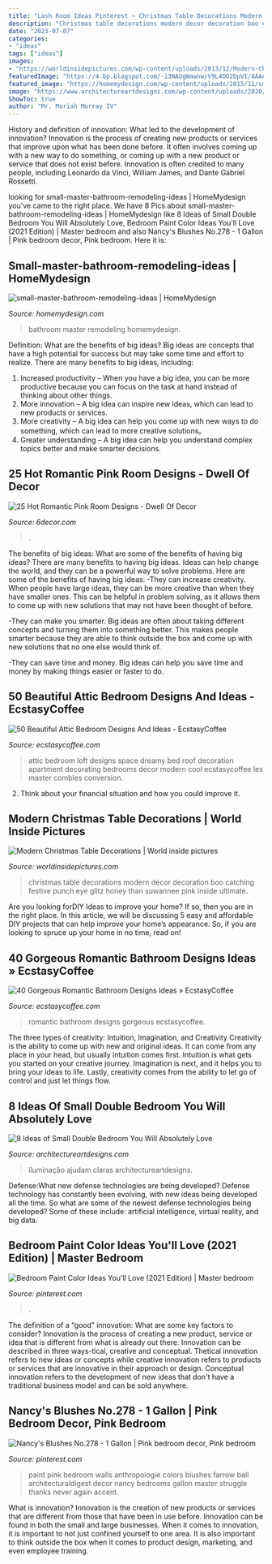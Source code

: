 ```yaml
---
title: "Lash Room Ideas Pinterest ~ Christmas Table Decorations Modern Decor Decoration Boo Catching Festive Punch Eye Glitz Honey Than Suwannee Pink Inside Ultimate"
description: "Christmas table decorations modern decor decoration boo catching festive punch eye glitz honey than suwannee pink inside ultimate"
date: "2023-07-07"
categories:
- "ideas"
tags: ["ideas"]
images:
- "https://worldinsidepictures.com/wp-content/uploads/2013/12/Modern-Christmas-Table-Decorations-for-2012_31.jpg"
featuredImage: "https://4.bp.blogspot.com/-i3NAUgWawnw/V9L4OO2DpVI/AAAAAAAArzw/F9O06LShKSkSKUTrqJwkzQWpedRlQdDvgCLcB/s1600/girl-bedroom-ideas-with-pink-walls.jpg"
featured_image: "https://homemydesign.com/wp-content/uploads/2015/11/small-master-bathroom-remodeling-ideas.jpg"
image: "https://www.architectureartdesigns.com/wp-content/uploads/2020/07/6-3.jpg"
ShowToc: true
author: "Mr. Moriah Murray IV"
---
```



History and definition of innovation: What led to the development of innovation?
Innovation is the process of creating new products or services that improve upon what has been done before. It often involves coming up with a new way to do something, or coming up with a new product or service that does not exist before. Innovation is often credited to many people, including Leonardo da Vinci, William James, and Dante Gabriel Rossetti.

	

		
looking for small-master-bathroom-remodeling-ideas | HomeMydesign you've came to the right place. We have 8 Pics about small-master-bathroom-remodeling-ideas | HomeMydesign like 8 Ideas of Small Double Bedroom You Will Absolutely Love, Bedroom Paint Color Ideas You&#039;ll Love (2021 Edition) | Master bedroom and also Nancy&#039;s Blushes No.278 - 1 Gallon | Pink bedroom decor, Pink bedroom. Here it is:
		
    
## Small-master-bathroom-remodeling-ideas | HomeMydesign

<img loading=lazy src="https://homemydesign.com/wp-content/uploads/2015/11/small-master-bathroom-remodeling-ideas.jpg" onerror="this.onerror=null;this.src='https://tse2.mm.bing.net/th?id=OIP.5Eo5nMP9ixvhtuWPEyyNvgHaLH&amp;pid=15.1';" alt="small-master-bathroom-remodeling-ideas | HomeMydesign">

_Source: homemydesign.com_

>bathroom master remodeling homemydesign. 

	

Definition: What are the benefits of big ideas?
Big ideas are concepts that have a high potential for success but may take some time and effort to realize. There are many benefits to big ideas, including: 
1. Increased productivity – When you have a big idea, you can be more productive because you can focus on the task at hand instead of thinking about other things. 
2. More innovation – A big idea can inspire new ideas, which can lead to new products or services. 
3. More creativity – A big idea can help you come up with new ways to do something, which can lead to more creative solutions。 
4. Greater understanding – A big idea can help you understand complex topics better and make smarter decisions.

    
## 25 Hot Romantic Pink Room Designs - Dwell Of Decor

<img loading=lazy src="https://4.bp.blogspot.com/-i3NAUgWawnw/V9L4OO2DpVI/AAAAAAAArzw/F9O06LShKSkSKUTrqJwkzQWpedRlQdDvgCLcB/s1600/girl-bedroom-ideas-with-pink-walls.jpg" onerror="this.onerror=null;this.src='https://tse3.mm.bing.net/th?id=OIP.pmOrJ2pTqQr2itMdszG45AHaJ3&amp;pid=15.1';" alt="25 Hot Romantic Pink Room Designs - Dwell Of Decor">

_Source: 6decor.com_

>. 

	

The benefits of big ideas: What are some of the benefits of having big ideas?
There are many benefits to having big ideas. Ideas can help change the world, and they can be a powerful way to solve problems. Here are some of the benefits of having big ideas: 
-They can increase creativity. When people have large ideas, they can be more creative than when they have smaller ones. This can be helpful in problem solving, as it allows them to come up with new solutions that may not have been thought of before. 

-They can make you smarter. Big ideas are often about taking different concepts and turning them into something better. This makes people smarter because they are able to think outside the box and come up with new solutions that no one else would think of. 

-They can save time and money. Big ideas can help you save time and money by making things easier or faster to do.

    
## 50 Beautiful Attic Bedroom Designs And Ideas - EcstasyCoffee

<img loading=lazy src="http://www.ecstasycoffee.com/wp-content/uploads/2016/10/dreamy-loft-room.jpg" onerror="this.onerror=null;this.src='https://tse2.mm.bing.net/th?id=OIP.6qK1fGUOKj_YsZ61ed-RZQHaLI&amp;pid=15.1';" alt="50 Beautiful Attic Bedroom Designs And Ideas - EcstasyCoffee">

_Source: ecstasycoffee.com_

>attic bedroom loft designs space dreamy bed roof decoration apartment decorating bedrooms decor modern cool ecstasycoffee les master combles conversion. 

	

2. Think about your financial situation and how you could improve it.

    
## Modern Christmas Table Decorations | World Inside Pictures

<img loading=lazy src="https://worldinsidepictures.com/wp-content/uploads/2013/12/Modern-Christmas-Table-Decorations-for-2012_31.jpg" onerror="this.onerror=null;this.src='https://tse4.mm.bing.net/th?id=OIP.GIWUhsgHo2hoHa5FzByWtwHaLH&amp;pid=15.1';" alt="Modern Christmas Table Decorations | World inside pictures">

_Source: worldinsidepictures.com_

>christmas table decorations modern decor decoration boo catching festive punch eye glitz honey than suwannee pink inside ultimate. 

	

Are you looking forDIY Ideas to improve your home? If so, then you are in the right place. In this article, we will be discussing 5 easy and affordable DIY projects that can help improve your home’s appearance. So, if you are looking to spruce up your home in no time, read on!

    
## 40 Gorgeous Romantic Bathroom Designs Ideas » EcstasyCoffee

<img loading=lazy src="https://i1.wp.com/www.ecstasycoffee.com/wp-content/uploads/2016/10/romantic-bathroom.jpg?resize=599%2C976" onerror="this.onerror=null;this.src='https://tse1.mm.bing.net/th?id=OIP.kVDXDIg4c0mouuRsXv4wCgHaME&amp;pid=15.1';" alt="40 Gorgeous Romantic Bathroom Designs Ideas » EcstasyCoffee">

_Source: ecstasycoffee.com_

>romantic bathroom designs gorgeous ecstasycoffee. 

	

The three types of creativity: Intuition, Imagination, and Creativity
Creativity is the ability to come up with new and original ideas. It can come from any place in your head, but usually intuition comes first. Intuition is what gets you started on your creative journey. Imagination is next, and it helps you to bring your ideas to life. Lastly, creativity comes from the ability to let go of control and just let things flow.

    
## 8 Ideas Of Small Double Bedroom You Will Absolutely Love

<img loading=lazy src="https://www.architectureartdesigns.com/wp-content/uploads/2020/07/6-3.jpg" onerror="this.onerror=null;this.src='https://tse4.mm.bing.net/th?id=OIP.Y7sL6UXKjKrGCJZ0b91oaAHaLj&amp;pid=15.1';" alt="8 Ideas of Small Double Bedroom You Will Absolutely Love">

_Source: architectureartdesigns.com_

>iluminação ajudam claras architectureartdesigns. 

	

Defense:What new defense technologies are being developed?
Defense technology has constantly been evolving, with new ideas being developed all the time. So what are some of the newest defense technologies being developed? Some of these include: artificial intelligence, virtual reality, and big data.

    
## Bedroom Paint Color Ideas You&#039;ll Love (2021 Edition) | Master Bedroom

<img loading=lazy src="https://i.pinimg.com/736x/a5/68/8b/a5688bd5d913a0945afc77e9ff009398.jpg" onerror="this.onerror=null;this.src='https://tse2.mm.bing.net/th?id=OIP.i_hjfXHaz59bKoPOyibQFgAAAA&amp;pid=15.1';" alt="Bedroom Paint Color Ideas You&#039;ll Love (2021 Edition) | Master bedroom">

_Source: pinterest.com_

>. 

	

The definition of a “good” innovation: What are some key factors to consider?
Innovation is the process of creating a new product, service or idea that is different from what is already out there. Innovation can be described in three ways-tical, creative and conceptual. Thetical innovation refers to new ideas or concepts while creative innovation refers to products or services that are innovative in their approach or design. Conceptual innovation refers to the development of new ideas that don't have a traditional business model and can be sold anywhere.

    
## Nancy&#039;s Blushes No.278 - 1 Gallon | Pink Bedroom Decor, Pink Bedroom

<img loading=lazy src="https://i.pinimg.com/736x/d7/b4/54/d7b454cfafe4a4f26d566a754fca0a93.jpg" onerror="this.onerror=null;this.src='https://tse2.mm.bing.net/th?id=OIP.Rl4z1z1fSzBRc-POWE92wgHaLH&amp;pid=15.1';" alt="Nancy&#039;s Blushes No.278 - 1 Gallon | Pink bedroom decor, Pink bedroom">

_Source: pinterest.com_

>paint pink bedroom walls anthropologie colors blushes farrow ball architecturaldigest decor nancy bedrooms gallon master struggle thanks never again accent. 

	

What is innovation?
Innovation is the creation of new products or services that are different from those that have been in use before. Innovation can be found in both the small and large businesses. When it comes to innovation, it is important to not just confined yourself to one area. It is also important to think outside the box when it comes to product design, marketing, and even employee training.

